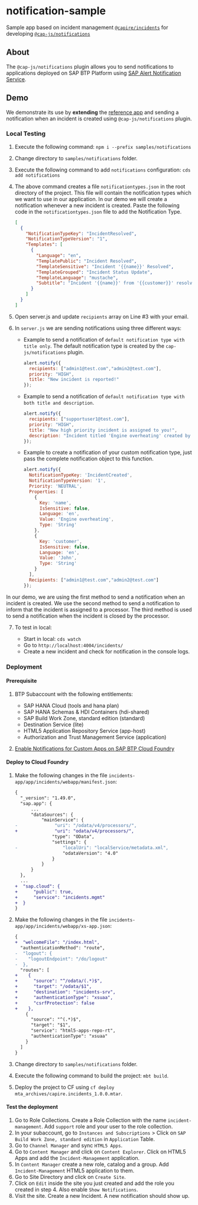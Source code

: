 # notification-sample

Sample app based on incident management [`@capire/incidents`](https://github.com/cap-js/incidents-app) for developing [`@cap-js/notifications`](https://www.npmjs.com/package/@cap-js/notifications)

## About

The `@cap-js/notifications` plugin allows you to send notifications to applications deployed on SAP BTP Platform using [SAP Alert Notification Service](https://help.sap.com/docs/alert-notification?locale=en-US).

## Demo

We demonstrate its use by **extending** the [reference app](https://github.com/cap-js/incidents-app) and sending a notification when an incident is created using `@cap-js/notifications` plugin.

### Local Testing

1. Execute the following command: `npm i --prefix samples/notifications`

2. Change directory to `samples/notifications` folder.

3. Execute the following command to add `notifications` configuration: `cds add notifications`

4. The above command creates a file `notificationtypes.json` in the root directory of the project. This file will contain the notification types which we want to use in our application. In our demo we will create a notification whenever a new incident is created. Paste the following code in the `notificationtypes.json` file to add the Notification Type.

    ```json
    [
      {
        "NotificationTypeKey": "IncidentResolved",
        "NotificationTypeVersion": "1",
        "Templates": [
          {
            "Language": "en",
            "TemplatePublic": "Incident Resolved",
            "TemplateSensitive": "Incident '{{name}}' Resolved",
            "TemplateGrouped": "Incident Status Update",
            "TemplateLanguage": "mustache",
            "Subtitle": "Incident '{{name}}' from '{{customer}}' resolved by Jarvis."
          }
        ]
      }
    ]
    ```

5. Open server.js and update `recipients` array on Line #3 with your email.

6. In `server.js` we are sending notifications using three different ways:

    - Example to send a notification of `default notification type with title only`. The default notification type is created by the `cap-js/notifications` plugin.
      ```js
      alert.notify({
        recipients: ["admin1@test.com","admin2@test.com"],
        priority: "HIGH",
        title: "New incident is reported!"
      });
      ```
    - Example to send a notification of `default notification type with both title and description`.
      ```js
      alert.notify({
        recipients: ["supportuser1@test.com"],
        priority: "HIGH",
        title: "New high priority incident is assigned to you!",
        description: "Incident titled 'Engine overheating' created by 'customer X' with priority high is assigned to you!"
      });
      ```
    - Example to create a notification of your custom notification type, just pass the complete notification object to this function.
      ```js
      alert.notify({
        NotificationTypeKey: 'IncidentCreated',
        NotificationTypeVersion: '1',
        Priority: 'NEUTRAL',
        Properties: [
          {
            Key: 'name',
            IsSensitive: false,
            Language: 'en',
            Value: 'Engine overheating',
            Type: 'String'
          },
          {
            Key: 'customer',
            IsSensitive: false,
            Language: 'en',
            Value: 'John',
            Type: 'String'
          }
        ],
        Recipients: ["admin1@test.com","admin2@test.com"]
      });
      ```

In our demo, we are using the first method to send a notification when an incident is created. We use the second method to send a notification to inform that the incident is assigned to a processor. The third method is used to send a notification when the incident is closed by the processor.

7. To test in local:

    - Start in local: `cds watch`
    - Go to `http://localhost:4004/incidents/`
    - Create a new incident and check for notification in the console logs.

### Deployment

#### Prerequisite

1. BTP Subaccount with the following entitlements: 
    - SAP HANA Cloud (tools and hana plan)
    - SAP HANA Schemas & HDI Containers (hdi-shared)
    - SAP Build Work Zone, standard edition (standard)
    - Destination Service (lite)
    - HTML5 Application Repository Service (app-host)
    - Authorization and Trust Management Service (application)

2. [Enable Notifications for Custom Apps on SAP BTP Cloud Foundry](https://help.sap.com/docs/build-work-zone-standard-edition/sap-build-work-zone-standard-edition/enabling-notifications-for-custom-apps-on-sap-btp-cloud-foundry?locale=en-US)

#### Deploy to Cloud Foundry

1. Make the following changes in the file `incidents-app/app/incidents/webapp/manifest.json`:

    ```diff
    {
      "_version": "1.49.0",
      "sap.app": {
          ...
          "dataSources": {
              "mainService": {
    -              "uri": "/odata/v4/processors/",
    +              "uri": "odata/v4/processors/",
                  "type": "OData",
                  "settings": {
    -                 "localUri": "localService/metadata.xml",
                      "odataVersion": "4.0"
                  }
              }
          }
      },
      ... 
    +  "sap.cloud": {
    +      "public": true,
    +      "service": "incidents.mgmt"
    +  }
    }
    ```

2. Make the following changes in the file `incidents-app/app/incidents/webapp/xs-app.json`:

    ```diff
    {
    +  "welcomeFile": "/index.html",
      "authenticationMethod": "route",
    -  "logout": {
    -    "logoutEndpoint": "/do/logout"
    -  },
      "routes": [
    +    {
    +      "source": "^/odata/(.*)$",
    +      "target": "/odata/$1",
    +      "destination": "incidents-srv",
    +      "authenticationType": "xsuaa",
    +      "csrfProtection": false
    +    },
        {
          "source": "^(.*)$",
          "target": "$1",
          "service": "html5-apps-repo-rt",
          "authenticationType": "xsuaa"
        }
      ]
    }
    ```

3. Change directory to `samples/notifications` folder.
4. Execute the following command to build the project: `mbt build`.
5. Deploy the project to CF using `cf deploy mta_archives/capire.incidents_1.0.0.mtar`.

#### Test the deployment

1. Go to Role Collections. Create a Role Collection with the name `incident-management`. Add `support` role and your user to the role collection.
1. In your subaccount, go to `Instances and Subscriptions` > Click on `SAP Build Work Zone, standard edition` in `Application` Table.
2. Go to `Channel Manager` and sync `HTML5 Apps`.
3. Go to `Content Manager` and click on `Content Explorer`. Click on HTML5 Apps and add the `Incident-Management` application.
4. In `Content Manager` create a new role, catalog and a group. Add `Incident-Management` HTML5 application to them.
5. Go to Site Directory and click on `Create Site`.
6. Click on `Edit` inside the site you just created and add the role you created in step 4. Also enable `Show Notifications`.
7. Visit the site. Create a new Incident. A new notification should show up.